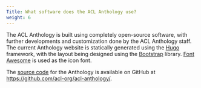 ```yaml
---
Title: What software does the ACL Anthology use?
weight: 6
---
```


The ACL Anthology is built using completely open-source software, with further developments and customization done by the ACL Anthology staff.
The current Anthology website is statically generated using the [Hugo](https://gohugo.io/) framework, with the layout being designed using the [Bootstrap](https://getbootstrap.com/) library.
[Font Awesome](https://fontawesome.com/) is used as the icon font.

The [source code](https://github.com/acl-org/acl-anthology/) for the Anthology is available on GitHub at <https://github.com/acl-org/acl-anthology/>.
